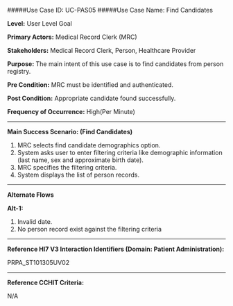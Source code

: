 #####Use Case ID: UC-PAS05
#####Use Case Name: Find Candidates

**Level:**                     User Level Goal

**Primary Actors:**            Medical Record Clerk (MRC)

**Stakeholders:**              Medical Record Clerk, Person, Healthcare Provider

**Purpose:**                   The main intent of this use case is to find candidates from person registry.

**Pre Condition:**             MRC must be identified and authenticated.

**Post Condition:**            Appropriate candidate found successfully.

**Frequency of Occurrence:**   High(Per Minute)
__________________________________________________________
**Main Success Scenario: (Find Candidates)**

1. MRC selects find candidate demographics option.
2. System asks user to enter filtering criteria like demographic information (last name, sex and approximate birth date).
3. MRC specifies the filtering criteria.
4. System displays the list of person records.

_______________________________________________________________________________
**Alternate Flows** 

**Alt-1:**

1. Invalid date.
2. No person record exist against the filtering criteria

________________________________________________________________________
**Reference Hl7 V3 Interaction Identifiers (Domain: Patient Administration):**

PRPA_ST101305UV02
_______________________________________________________________
**Reference CCHIT Criteria:**

N/A





